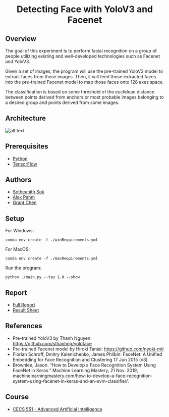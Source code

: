<h1 align="center" style="border: none">Detecting Face with YoloV3 and Facenet</h1>

## Overview
The goal of this experiment is to perform facial recognition on a group of people utilizing existing and well-developed technologies such as Facenet and YoloV3.

Given a set of images, the program will use the pre-trained YoloV3 model to extract faces from those images. Then, it will feed those extracted faces into the pre-trained Facenet model to map those faces onto 128 axes space.

The classification is based on some threshold of the euclidean distance between points derived from anchors or most probable images belonging to a desired group and points derived from some images.

## Architecture
![alt text](https://github.com/sotheanith/CECS-551-Facenet-Yolo/blob/master/report/download.png)

## Prerequisites
 - [Python](https://www.python.org/)
 - [TensorFlow](https://www.tensorflow.org/)

## Authors
 - [Sotheanith Sok](https://github.com/sotheanith "Sotheanith Sok")
 - [Alex Pahm](https://github.com/alexpham095 "Alex Pahm")
 - [Grant Chen](https://github.com/reizero01 "Grant Chen")
 
## Setup
For Windows:

    conda env create -f ./winRequirements.yml


For MacOS:

    conda env create -f ./macRequirements.yml

Run the program:

    python ./main.py --tau 1.0 --show

## Report
- [Full Report](https://github.com/sotheanith/CECS-551-Facenet-Yolo/blob/master/report/Report.pdf "Full Report")
- [Result Sheet](https://github.com/sotheanith/CECS-551-Facenet-Yolo/blob/master/report/Result.xlsx "Result Sheet")

## References
- Pre-trained YoloV3 by Thanh Nguyen: https://github.com/sthanhng/yoloface
- Pre-trained Facenet model by Hiroki Taniai: https://github.com/nyoki-mtl
- Florian Schroff, Dmitry Kalenichenko, James Philbin: FaceNet: A Unified Embedding for Face Recognition and Clustering 17 Jun 2015 (v3)
- Brownlee, Jason. “How to Develop a Face Recognition System Using FaceNet in Keras.” Machine Learning Mastery, 21 Nov. 2019, machinelearningmastery.com/how-to-develop-a-face-recognition-system-using-facenet-in-keras-and-an-svm-classifier/.

## Course
 - [CECS 551 - Advanced Artificial Intelligence](http://catalog.csulb.edu/preview_course_nopop.php?catoid=5&coid=40041)
